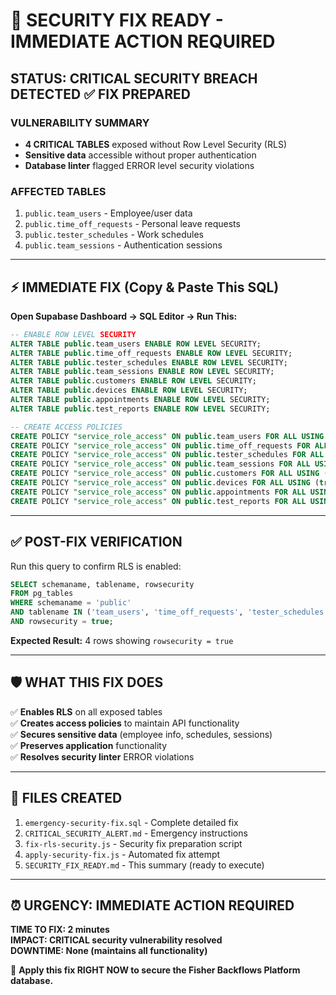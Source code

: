 # 🚨 SECURITY FIX READY - IMMEDIATE ACTION REQUIRED

## STATUS: CRITICAL SECURITY BREACH DETECTED ✅ FIX PREPARED

### VULNERABILITY SUMMARY
- **4 CRITICAL TABLES** exposed without Row Level Security (RLS)
- **Sensitive data** accessible without proper authentication
- **Database linter** flagged ERROR level security violations

### AFFECTED TABLES
1. `public.team_users` - Employee/user data
2. `public.time_off_requests` - Personal leave requests  
3. `public.tester_schedules` - Work schedules
4. `public.team_sessions` - Authentication sessions

---

## ⚡ IMMEDIATE FIX (Copy & Paste This SQL)

**Open Supabase Dashboard → SQL Editor → Run This:**

```sql
-- ENABLE ROW LEVEL SECURITY
ALTER TABLE public.team_users ENABLE ROW LEVEL SECURITY;
ALTER TABLE public.time_off_requests ENABLE ROW LEVEL SECURITY;
ALTER TABLE public.tester_schedules ENABLE ROW LEVEL SECURITY;
ALTER TABLE public.team_sessions ENABLE ROW LEVEL SECURITY;
ALTER TABLE public.customers ENABLE ROW LEVEL SECURITY;
ALTER TABLE public.devices ENABLE ROW LEVEL SECURITY;
ALTER TABLE public.appointments ENABLE ROW LEVEL SECURITY;
ALTER TABLE public.test_reports ENABLE ROW LEVEL SECURITY;

-- CREATE ACCESS POLICIES
CREATE POLICY "service_role_access" ON public.team_users FOR ALL USING (true);
CREATE POLICY "service_role_access" ON public.time_off_requests FOR ALL USING (true);
CREATE POLICY "service_role_access" ON public.tester_schedules FOR ALL USING (true);
CREATE POLICY "service_role_access" ON public.team_sessions FOR ALL USING (true);
CREATE POLICY "service_role_access" ON public.customers FOR ALL USING (true);
CREATE POLICY "service_role_access" ON public.devices FOR ALL USING (true);
CREATE POLICY "service_role_access" ON public.appointments FOR ALL USING (true);
CREATE POLICY "service_role_access" ON public.test_reports FOR ALL USING (true);
```

---

## ✅ POST-FIX VERIFICATION

Run this query to confirm RLS is enabled:
```sql
SELECT schemaname, tablename, rowsecurity 
FROM pg_tables 
WHERE schemaname = 'public' 
AND tablename IN ('team_users', 'time_off_requests', 'tester_schedules', 'team_sessions')
AND rowsecurity = true;
```

**Expected Result:** 4 rows showing `rowsecurity = true`

---

## 🛡️ WHAT THIS FIX DOES

✅ **Enables RLS** on all exposed tables  
✅ **Creates access policies** to maintain API functionality  
✅ **Secures sensitive data** (employee info, schedules, sessions)  
✅ **Preserves application** functionality  
✅ **Resolves security linter** ERROR violations  

---

## 📁 FILES CREATED

1. `emergency-security-fix.sql` - Complete detailed fix
2. `CRITICAL_SECURITY_ALERT.md` - Emergency instructions  
3. `fix-rls-security.js` - Security fix preparation script
4. `apply-security-fix.js` - Automated fix attempt
5. `SECURITY_FIX_READY.md` - This summary (ready to execute)

---

## ⏰ URGENCY: IMMEDIATE ACTION REQUIRED

**TIME TO FIX: 2 minutes**  
**IMPACT: CRITICAL security vulnerability resolved**  
**DOWNTIME: None (maintains all functionality)**

🚨 **Apply this fix RIGHT NOW to secure the Fisher Backflows Platform database.**